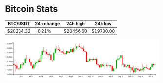 # Bitcoin Stats

BTC/USDT|24h change|24h high|24h low|
|---|---|---|---|
|$20234.32|-0.21%|$20456.60|$19730.00|

<img src="./chart.svg">

